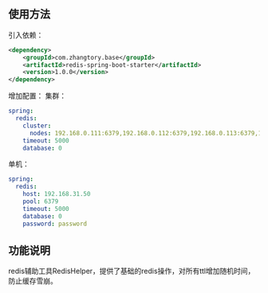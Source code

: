 ## 使用方法
引入依赖：
```xml
<dependency>
    <groupId>com.zhangtory.base</groupId>
    <artifactId>redis-spring-boot-starter</artifactId>
    <version>1.0.0</version>
</dependency>
```
增加配置：
集群：
```yml
spring:
  redis:
    cluster:
      nodes: 192.168.0.111:6379,192.168.0.112:6379,192.168.0.113:6379,192.168.0.114:6379,192.168.0.115:6379,192.168.0.116:6379
    timeout: 5000
    database: 0
```
单机：
```yml
spring:
  redis:    
    host: 192.168.31.50
    pool: 6379 
    timeout: 5000
    database: 0  
    password: password
```
 
## 功能说明

redis辅助工具RedisHelper，提供了基础的redis操作，对所有ttl增加随机时间，防止缓存雪崩。
